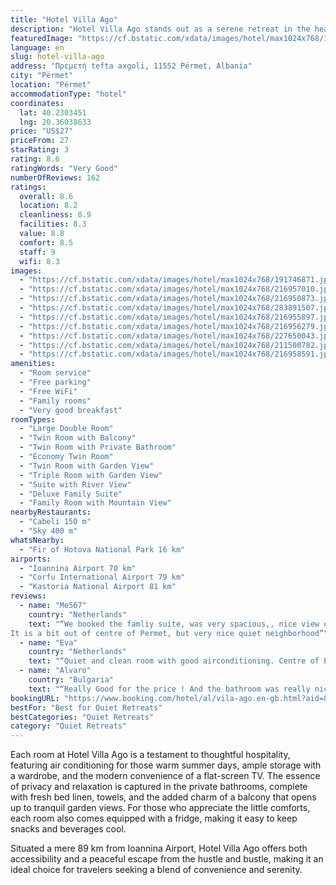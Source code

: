 ```yaml
---
title: "Hotel Villa Ago"
description: "Hotel Villa Ago stands out as a serene retreat in the heart of Përmet, offering guests a harmonious blend of comfort and convenience."
featuredImage: "https://cf.bstatic.com/xdata/images/hotel/max1024x768/191746871.jpg?k=1858d1e3b0798418f037a9836d5743e0adf631cbf7034e9f549005d4697bb54b&o=&hp=1"
language: en
slug: hotel-villa-ago
address: "Πρεμετή tefta axgoli, 11552 Përmet, Albania"
city: "Përmet"
location: "Përmet"
accommodationType: "hotel"
coordinates:
  lat: 40.2303451
  lng: 20.36038633
price: "US$27"
priceFrom: 27
starRating: 3
rating: 8.6
ratingWords: "Very Good"
numberOfReviews: 162
ratings:
  overall: 8.6
  location: 8.2
  cleanliness: 8.9
  facilities: 8.3
  value: 8.8
  comfort: 8.5
  staff: 9
  wifi: 8.3
images:
  - "https://cf.bstatic.com/xdata/images/hotel/max1024x768/191746871.jpg?k=1858d1e3b0798418f037a9836d5743e0adf631cbf7034e9f549005d4697bb54b&o=&hp=1"
  - "https://cf.bstatic.com/xdata/images/hotel/max1024x768/216957010.jpg?k=d1b55fafffa1f2a19ff8b29632ca7fb9fc2733fa49c08f148f0605702a6ce786&o=&hp=1"
  - "https://cf.bstatic.com/xdata/images/hotel/max1024x768/216950873.jpg?k=69ce8d0371a6edb9191ff2b80e4be5dedb9bacdb575fc00c855bc4d5cb86d86b&o=&hp=1"
  - "https://cf.bstatic.com/xdata/images/hotel/max1024x768/283891507.jpg?k=7847b8aa5f0d7b44749472bd8efeef867f78d0e3a30214f5b5dfff917e074e49&o=&hp=1"
  - "https://cf.bstatic.com/xdata/images/hotel/max1024x768/216955897.jpg?k=65496814d3ee1da998f2b95fd0621c2c91eb06fccd12270bf4c65d5c0d47e2c4&o=&hp=1"
  - "https://cf.bstatic.com/xdata/images/hotel/max1024x768/216956279.jpg?k=37365a0e814aa9151d30d837d5e7892844c21ad3dced350214e4fef63ab3e3f1&o=&hp=1"
  - "https://cf.bstatic.com/xdata/images/hotel/max1024x768/227650043.jpg?k=088ee4db41efebc9d91d9f738df1c65aa965580ae8e079f1c5fe0c69eaf923b7&o=&hp=1"
  - "https://cf.bstatic.com/xdata/images/hotel/max1024x768/211500782.jpg?k=4b11288c0d2c24b71fb9e24c919ab29a1ed81d8adf99854beac43e851ea18bf5&o=&hp=1"
  - "https://cf.bstatic.com/xdata/images/hotel/max1024x768/216958591.jpg?k=98a68cfe4fe19319db95b24976d3df092277f81eb2c202fb1ad3eb16e72471d6&o=&hp=1"
amenities:
  - "Room service"
  - "Free parking"
  - "Free WiFi"
  - "Family rooms"
  - "Very good breakfast"
roomTypes:
  - "Large Double Room"
  - "Twin Room with Balcony"
  - "Twin Room with Private Bathroom"
  - "Economy Twin Room"
  - "Twin Room with Garden View"
  - "Triple Room with Garden View"
  - "Suite with River View"
  - "Deluxe Family Suite"
  - "Family Room with Mountain View"
nearbyRestaurants:
  - "Cabeli 150 m"
  - "Sky 400 m"
whatsNearby:
  - "Fir of Hotova National Park 16 km"
airports:
  - "Ioannina Airport 70 km"
  - "Corfu International Airport 79 km"
  - "Kastoria National Airport 81 km"
reviews:
  - name: "Me567"
    country: "Netherlands"
    text: "“We booked the famliy suite, was very spacious,, nice view on the mountains and the river, the room was very very clean.
It is a bit out of centre of Permet, but very nice quiet neighborhood”"
  - name: "Eva"
    country: "Netherlands"
    text: "“Quiet and clean room with good airconditioning. Centre of Permet with restaurants and shops at walking distance (5-10 minutes).”"
  - name: "Alvaro"
    country: "Bulgaria"
    text: "“Really Good for the price ! And the bathroom was really nice !”"
bookingURL: "https://www.booking.com/hotel/al/vila-ago.en-gb.html?aid=8035640"
bestFor: "Best for Quiet Retreats"
bestCategories: "Quiet Retreats"
category: "Quiet Retreats"
---
```


Each room at Hotel Villa Ago is a testament to thoughtful hospitality, featuring air conditioning for those warm summer days, ample storage with a wardrobe, and the modern convenience of a flat-screen TV. The essence of privacy and relaxation is captured in the private bathrooms, complete with fresh bed linen, towels, and the added charm of a balcony that opens up to tranquil garden views. For those who appreciate the little comforts, each room also comes equipped with a fridge, making it easy to keep snacks and beverages cool.

Situated a mere 89 km from Ioannina Airport, Hotel Villa Ago offers both accessibility and a peaceful escape from the hustle and bustle, making it an ideal choice for travelers seeking a blend of convenience and serenity.